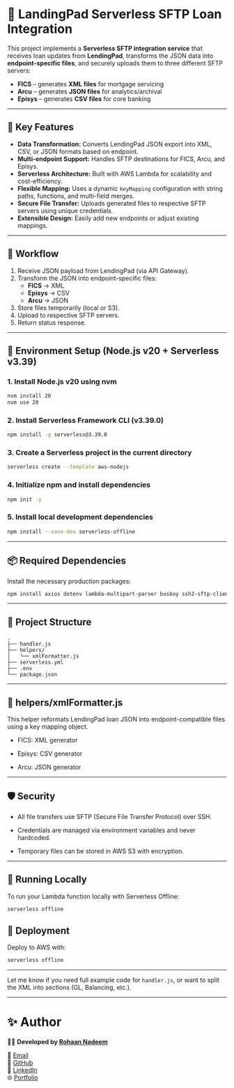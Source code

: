 # 📌 LandingPad Serverless SFTP Loan Integration

This project implements a **Serverless SFTP integration service** that receives loan updates from **LendingPad**, transforms the JSON data into **endpoint-specific files**, and securely uploads them to three different SFTP servers:

- **FICS** – generates **XML files** for mortgage servicing
- **Arcu** – generates **JSON files** for analytics/archival
- **Episys** – generates **CSV files** for core banking

---

## 🔹 Key Features

- **Data Transformation:** Converts LendingPad JSON export into XML, CSV, or JSON formats based on endpoint.
- **Multi-endpoint Support:** Handles SFTP destinations for FICS, Arcu, and Episys.
- **Serverless Architecture:** Built with AWS Lambda for scalability and cost-efficiency.
- **Flexible Mapping:** Uses a dynamic `keyMapping` configuration with string paths, functions, and multi-field merges.
- **Secure File Transfer:** Uploads generated files to respective SFTP servers using unique credentials.
- **Extensible Design:** Easily add new endpoints or adjust existing mappings.

---

## 🔹 Workflow

1. Receive JSON payload from LendingPad (via API Gateway).
2. Transform the JSON into endpoint-specific files:
   - **FICS** → XML
   - **Episys** → CSV
   - **Arcu** → JSON
3. Store files temporarily (local or S3).
4. Upload to respective SFTP servers.
5. Return status response.

---

## 🔧 Environment Setup (Node.js v20 + Serverless v3.39)

### 1. Install Node.js v20 using nvm

```bash
nvm install 20
nvm use 20
```

### 2. Install Serverless Framework CLI (v3.39.0)

```bash
npm install -g serverless@3.39.0
```

### 3. Create a Serverless project in the current directory

```bash
serverless create --template aws-nodejs
```

### 4. Initialize npm and install dependencies

```bash
npm init -y
```

### 5. Install local development dependencies

```bash
npm install --save-dev serverless-offline
```

---

## 📦 Required Dependencies

Install the necessary production packages:

```bash
npm install axios dotenv lambda-multipart-parser busboy ssh2-sftp-client xmlbuilder2
```

---

## 📁 Project Structure

```
.
├── handler.js
├── helpers/
│   └── xmlFormatter.js
├── serverless.yml
├── .env
└── package.json
```

---

## 📄 helpers/xmlFormatter.js

This helper reformats LendingPad loan JSON into endpoint-compatible files using a key mapping object.

- FICS: XML generator

- Episys: CSV generator

- Arcu: JSON generator

---

## 🛡️ Security

- All file transfers use SFTP (Secure File Transfer Protocol) over SSH.

- Credentials are managed via environment variables and never hardcoded.

- Temporary files can be stored in AWS S3 with encryption.

---

## 🚀 Running Locally

To run your Lambda function locally with Serverless Offline:

```bash
serverless offline
```

## 📂 Deployment

Deploy to AWS with:

```bash
serverless offline
```

---

Let me know if you need full example code for `handler.js`, or want to split the XML into sections (GL, Balancing, etc.).

---

# ✨ Author

👨‍💻 **Developed by [Rohaan Nadeem](https://github.com/rohaan02)**

📧 [Email](mailto:rohaannadeem2@gmail.com)  
🐙 [GitHub](https://github.com/rohaan02)  
🔗 [LinkedIn](https://www.linkedin.com/in/rohaannadeem/)  
🌐 [Portfolio](https://rohaan02.github.io/)
